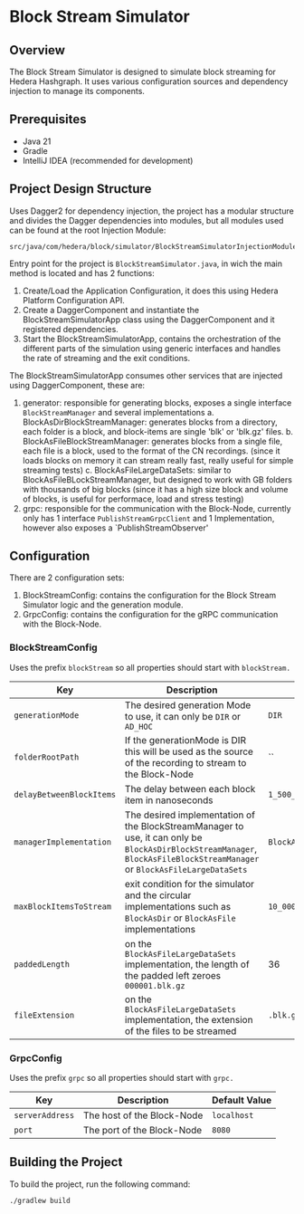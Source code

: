# Block Stream Simulator

## Overview

The Block Stream Simulator is designed to simulate block streaming for Hedera Hashgraph.
It uses various configuration sources and dependency injection to manage its components.

## Prerequisites

- Java 21
- Gradle
- IntelliJ IDEA (recommended for development)

## Project Design Structure

Uses Dagger2 for dependency injection, the project has a modular structure and divides the Dagger dependencies into modules, but all modules used can be found at the root Injection Module:
```plaintext
src/java/com/hedera/block/simulator/BlockStreamSimulatorInjectionModule.java
```
Entry point for the project is `BlockStreamSimulator.java`, in wich the main method is located and has 2 functions:
1. Create/Load the Application Configuration, it does this using Hedera Platform Configuration API.
2. Create a DaggerComponent and instantiate the BlockStreamSimulatorApp class using the DaggerComponent and it registered dependencies.
3. Start the BlockStreamSimulatorApp, contains the orchestration of the different parts of the simulation using generic interfaces and handles the rate of streaming and the exit conditions.

The BlockStreamSimulatorApp consumes other services that are injected using DaggerComponent, these are:
1. generator: responsible for generating blocks, exposes a single interface `BlockStreamManager` and several implementations
    a. BlockAsDirBlockStreamManager: generates blocks from a directory, each folder is a block, and block-items are single 'blk' or 'blk.gz' files.
    b. BlockAsFileBlockStreamManager: generates blocks from a single file, each file is a block, used to the format of the CN recordings. (since it loads blocks on memory it can stream really fast, really useful for simple streaming tests)
    c. BlockAsFileLargeDataSets: similar to BlockAsFileBLockStreamManager, but designed to work with GB folders with thousands of big blocks (since it has a high size block and volume of blocks, is useful for performace, load and stress testing)
2. grpc: responsible for the communication with the Block-Node, currently only has 1 interface `PublishStreamGrpcClient` and 1 Implementation, however also exposes a `PublishStreamObserver'

## Configuration

There are 2 configuration sets:
1. BlockStreamConfig: contains the configuration for the Block Stream Simulator logic and the generation module.
2. GrpcConfig: contains the configuration for the gRPC communication with the Block-Node.

### BlockStreamConfig
Uses the prefix `blockStream` so all properties should start with `blockStream.`

| Key                      | Description                                                                                                                                                                | Default Value                   |
|--------------------------|----------------------------------------------------------------------------------------------------------------------------------------------------------------------------|---------------------------------|
| `generationMode`         | The desired generation Mode to use, it can only be `DIR` or `AD_HOC`                                                                                                       | `DIR`                           |
| `folderRootPath`         | If the generationMode is DIR this will be used as the source of the recording to stream to the Block-Node                                                                  | ``                              |
| `delayBetweenBlockItems` | The delay between each block item in nanoseconds                                                                                                                           | `1_500_000`                     |
| `managerImplementation`  | The desired implementation of the BlockStreamManager to use, it can only be `BlockAsDirBlockStreamManager`, `BlockAsFileBlockStreamManager` or `BlockAsFileLargeDataSets`  | `BlockAsFileBlockStreamManager` |
| `maxBlockItemsToStream`  | exit condition for the simulator and the circular implementations such as `BlockAsDir` or `BlockAsFile` implementations                                                    | `10_000`                        |
| `paddedLength`           | on the `BlockAsFileLargeDataSets` implementation, the length of the padded left zeroes `000001.blk.gz`                                                                     | 36                              |
| `fileExtension`          | on the `BlockAsFileLargeDataSets` implementation, the extension of the files to be streamed                                                                                | `.blk.gz`                       |

### GrpcConfig
Uses the prefix `grpc` so all properties should start with `grpc.`

| Key             | Description                | Default Value |
|-----------------|----------------------------|---------------|
| `serverAddress` | The host of the Block-Node | `localhost`   |
| `port`          | The port of the Block-Node | `8080`        |

## Building the Project

To build the project, run the following command:

```sh
./gradlew build
